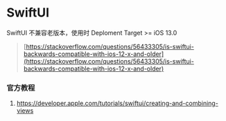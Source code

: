 # SwiftUI


SwiftUI 不兼容老版本，使用时 Deploment Target >= iOS 13.0
> [https://stackoverflow.com/questions/56433305/is-swiftui-backwards-compatible-with-ios-12-x-and-older](https://stackoverflow.com/questions/56433305/is-swiftui-backwards-compatible-with-ios-12-x-and-older)


### 官方教程

1. https://developer.apple.com/tutorials/swiftui/creating-and-combining-views